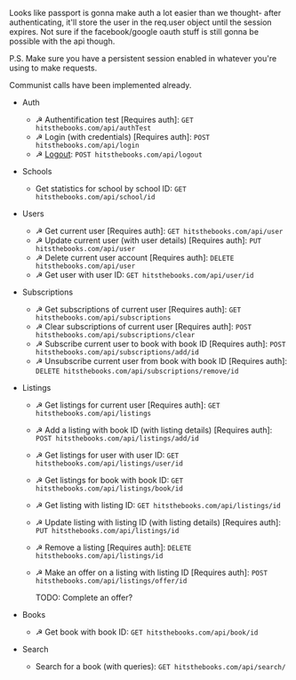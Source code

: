 Looks like passport is gonna make auth a lot easier than we thought- after authenticating, it'll store the user in the req.user object until the session expires. Not sure if the facebook/google oauth stuff is still gonna be possible with the api though.

P.S. Make sure you have a persistent session enabled in whatever you're using to make requests.

Communist calls have been implemented already.

- Auth
	- ☭ Authentification test [Requires auth]:
	`GET hitsthebooks.com/api/authTest`
	- ☭ Login (with credentials) [Requires auth]:
	`POST hitsthebooks.com/api/login`
	- ☭ [Logout](http://stackoverflow.com/questions/3521290/logout-get-or-post):
	`POST hitsthebooks.com/api/logout`
- Schools
	- Get statistics for school by school ID:
	`GET hitsthebooks.com/api/school/id`
- Users
	- ☭ Get current user [Requires auth]: 
	`GET hitsthebooks.com/api/user`
	- ☭ Update current user (with user details) [Requires auth]: 
	`PUT hitsthebooks.com/api/user`
	- ☭ Delete current user account [Requires auth]:
	`DELETE hitsthebooks.com/api/user`
	- ☭ Get user with user ID:
	`GET hitsthebooks.com/api/user/id`	
- Subscriptions
	- ☭ Get subscriptions of current user [Requires auth]:
	`GET hitsthebooks.com/api/subscriptions`
	- ☭ Clear subscriptions of current user [Requires auth]:
	`POST hitsthebooks.com/api/subscriptions/clear`
	- ☭ Subscribe current user to book with book ID [Requires auth]:
	`POST hitsthebooks.com/api/subscriptions/add/id`
	- ☭ Unsubscribe current user from book with book ID [Requires auth]:
	`DELETE hitsthebooks.com/api/subscriptions/remove/id`
	
- Listings
	- ☭ Get listings for current user [Requires auth]:
	`GET hitsthebooks.com/api/listings` 
	- ☭ Add a listing with book ID (with listing details) [Requires auth]:
	`POST hitsthebooks.com/api/listings/add/id`
	- ☭ Get listings for user with user ID: 
	`GET hitsthebooks.com/api/listings/user/id`
	- ☭ Get listings for book with book ID:
	`GET hitsthebooks.com/api/listings/book/id`
	- ☭ Get listing with listing ID:
	`GET hitsthebooks.com/api/listings/id`
	- ☭ Update listing with listing ID (with listing details) [Requires auth]:
	`PUT hitsthebooks.com/api/listings/id`
	- ☭ Remove a listing [Requires auth]:
	`DELETE hitsthebooks.com/api/listings/id`
	- ☭ Make an offer on a listing with listing ID [Requires auth]:
	`POST hitsthebooks.com/api/listings/offer/id`
		
		TODO: Complete an offer?
	
- Books
	- ☭ Get book with book ID:
	`GET hitsthebooks.com/api/book/id`

- Search
	- Search for a book (with queries):
	`GET hitsthebooks.com/api/search/`